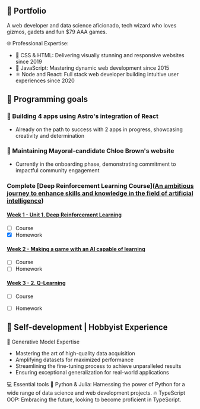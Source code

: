 ## 🌟 Portfolio 

A web developer and data science aficionado, tech wizard who loves gizmos, gadets and fun $79 AAA games.

🌐 Professional Expertise:
* 🎨 CSS & HTML: Delivering visually stunning and responsive websites since 2019
* 🚀 JavaScript: Mastering dynamic web development since 2015
* ⚛️ Node and React: Full stack web developer building intuitive user experiences since 2020

## 🎯 Programming goals 

### 🚀 Building 4 apps using Astro's integration of React 
- Already on the path to success with 2 apps in progress, showcasing creativity and determination

### 🌇 Maintaining Mayoral-candidate Chloe Brown's website
- Currently in the onboarding phase, demonstrating commitment to impactful community engagement

### Complete [Deep Reinforcement Learning Course]([An ambitious journey to enhance skills and knowledge in the field of artificial intelligence](https://huggingface.co/learn/deep-rl-course/unit1/summary?fw=pt))

#### [Week 1 - Unit 1. Deep Reinforcement Learning](https://huggingface.co/learn/deep-rl-course/unit1/introduction?fw=pt)
- [ ] Course
- [x] Homework

#### [Week 2 - Making a game with an AI capable of learning](https://huggingface.co/learn/deep-rl-course/unitbonus1/introduction?fw=pt)
- [ ] Course
- [ ] Homework

#### [Week 3 - 2. Q-Learning](https://huggingface.co/learn/deep-rl-course/unit2/introduction?fw=pt)
- [ ] Course
- [ ] Homework


## 🌟 Self-development | Hobbyist Experience

🧪 Generative Model Expertise

* Mastering the art of high-quality data acquisition
* Amplifying datasets for maximized performance
* Streamlining the fine-tuning process to achieve unparalleled results
* Ensuring exceptional generalization for real-world applications

💻 Essential tools
🐍 Python & Julia: Harnessing the power of Python for a wide range of data science and web development projects.
🔥 TypeScript OOP: Embracing the future, looking to become proficient in TypeScript.


